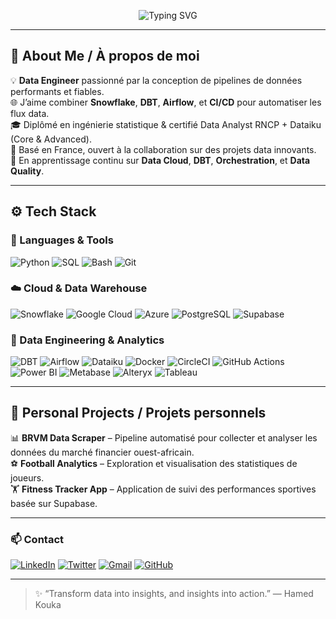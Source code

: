 <!--
✨ README Profil GitHub de Hamed Kouka ✨
-->

<!-- Banner animé -->
<p align="center">
  <img src="https://readme-typing-svg.herokuapp.com?font=Fira+Code&weight=500&size=24&pause=1000&color=29B5E8&center=true&vCenter=true&width=700&lines=👋+Hi%2C+I'm+Hamed+Kouka!;🚀+Data+Engineer+%7C+Snowflake+%7C+DBT+%7C+CI%2FCD+%7C+GCP;📊+Turning+Data+into+Value" alt="Typing SVG" />
</p>

---

## 🧠 About Me / À propos de moi  

💡 **Data Engineer** passionné par la conception de pipelines de données performants et fiables.  
🌐 J’aime combiner **Snowflake**, **DBT**, **Airflow**, et **CI/CD** pour automatiser les flux data.  
🎓 Diplômé en ingénierie statistique & certifié Data Analyst RNCP + Dataiku (Core & Advanced).  
📍 Basé en France, ouvert à la collaboration sur des projets data innovants.  
🌱 En apprentissage continu sur **Data Cloud**, **DBT**, **Orchestration**, et **Data Quality**.

---

## ⚙️ Tech Stack  

### 🧰 Languages & Tools  
![Python](https://img.shields.io/badge/-Python-3776AB?logo=python&logoColor=white)
![SQL](https://img.shields.io/badge/-SQL-336791?logo=postgresql&logoColor=white)
![Bash](https://img.shields.io/badge/-Bash-4EAA25?logo=gnubash&logoColor=white)
![Git](https://img.shields.io/badge/-Git-F05032?logo=git&logoColor=white)

### ☁️ Cloud & Data Warehouse  
![Snowflake](https://img.shields.io/badge/-Snowflake-29B5E8?logo=snowflake&logoColor=white)
![Google Cloud](https://img.shields.io/badge/-Google_Cloud-4285F4?logo=google-cloud&logoColor=white)
![Azure](https://img.shields.io/badge/-Azure-0078D4?logo=microsoft-azure&logoColor=white)
![PostgreSQL](https://img.shields.io/badge/-PostgreSQL-336791?logo=postgresql&logoColor=white)
![Supabase](https://img.shields.io/badge/-Supabase-3ECF8E?logo=supabase&logoColor=white)

### 🚀 Data Engineering & Analytics
![DBT](https://img.shields.io/badge/-DBT-FF694B?logo=dbt&logoColor=white)
![Airflow](https://img.shields.io/badge/-Apache_Airflow-017CEE?logo=apache-airflow&logoColor=white)
![Dataiku](https://img.shields.io/badge/-Dataiku-00A3E0?logo=dataiku&logoColor=white)
![Docker](https://img.shields.io/badge/-Docker-2496ED?logo=docker&logoColor=white)
![CircleCI](https://img.shields.io/badge/-CircleCI-343434?logo=circleci&logoColor=white)
![GitHub Actions](https://img.shields.io/badge/-GitHub_Actions-2088FF?logo=githubactions&logoColor=white)
![Power BI](https://img.shields.io/badge/-Power_BI-F2C811?logo=powerbi&logoColor=black)
![Metabase](https://img.shields.io/badge/-Metabase-509EE3?logo=metabase&logoColor=white)
![Alteryx](https://img.shields.io/badge/-Alteryx-2E518B?logo=alteryx&logoColor=white)
![Tableau](https://img.shields.io/badge/-Tableau-E97627?logo=tableau&logoColor=white)

---


## 🧪 Personal Projects / Projets personnels  

📊 **BRVM Data Scraper** – Pipeline automatisé pour collecter et analyser les données du marché financier ouest-africain.  
⚽ **Football Analytics** – Exploration et visualisation des statistiques de joueurs.  
🏋️ **Fitness Tracker App** – Application de suivi des performances sportives basée sur Supabase.  

---


### 📫 Contact
[![LinkedIn](https://img.shields.io/badge/-LinkedIn-0077B5?logo=linkedin&logoColor=white)](https://www.linkedin.com/in/hamed-savadogo/)
[![Twitter](https://img.shields.io/badge/-Twitter-1DA1F2?logo=twitter&logoColor=white)](https://twitter.com/hamed_kouka)
[![Gmail](https://img.shields.io/badge/-Gmail-D14836?logo=gmail&logoColor=white)](mailto:hamedsavadogo158@gmail.com)
[![GitHub](https://img.shields.io/badge/-GitHub-181717?logo=github&logoColor=white)](https://github.com/Koukahamed)



---




> ✨ “Transform data into insights, and insights into action.” — Hamed Kouka
